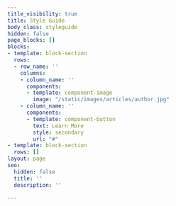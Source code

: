```yaml
---
title_visibility: true
title: Style Guide
body_class: styleguide
hidden: false
page_blocks: []
blocks:
- template: block-section
  rows:
  - row_name: ''
    columns:
    - column_name: ''
      components:
      - template: component-image
        image: "/static/images/articles/author.jpg"
    - column_name: ''
      components:
      - template: component-button
        text: Learn More
        style: secondary
        url: "#"
- template: block-section
  rows: []
layout: page
seo:
  hidden: false
  title: ''
  description: ''

---
```

